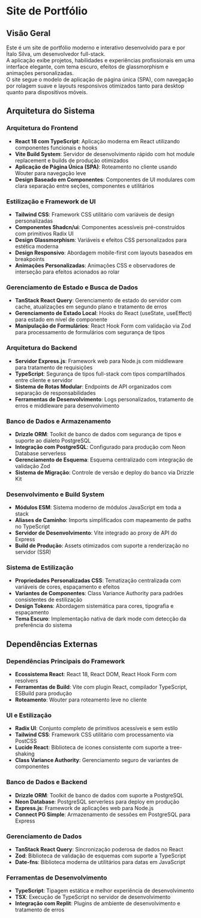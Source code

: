 # Site de Portfólio

## Visão Geral

Este é um site de portfólio moderno e interativo desenvolvido para e por Ítalo Silva, um desenvolvedor full-stack.  
A aplicação exibe projetos, habilidades e experiências profissionais em uma interface elegante, com tema escuro, efeitos de glassmorphism e animações personalizadas.  
O site segue o modelo de aplicação de página única (SPA), com navegação por rolagem suave e layouts responsivos otimizados tanto para desktop quanto para dispositivos móveis.

## Arquitetura do Sistema

### Arquitetura do Frontend
- **React 18 com TypeScript**: Aplicação moderna em React utilizando componentes funcionais e hooks
- **Vite Build System**: Servidor de desenvolvimento rápido com hot module replacement e builds de produção otimizados
- **Aplicação de Página Única (SPA)**: Roteamento no cliente usando Wouter para navegação leve
- **Design Baseado em Componentes**: Componentes de UI modulares com clara separação entre seções, componentes e utilitários

### Estilização e Framework de UI
- **Tailwind CSS**: Framework CSS utilitário com variáveis de design personalizadas
- **Componentes Shadcn/ui**: Componentes acessíveis pré-construídos com primitivos Radix UI
- **Design Glassmorphism**: Variáveis e efeitos CSS personalizados para estética moderna
- **Design Responsivo**: Abordagem mobile-first com layouts baseados em breakpoints
- **Animações Personalizadas**: Animações CSS e observadores de interseção para efeitos acionados ao rolar

### Gerenciamento de Estado e Busca de Dados
- **TanStack React Query**: Gerenciamento de estado do servidor com cache, atualizações em segundo plano e tratamento de erros
- **Gerenciamento de Estado Local**: Hooks do React (useState, useEffect) para estado em nível de componente
- **Manipulação de Formulários**: React Hook Form com validação via Zod para processamento de formulários com segurança de tipos

### Arquitetura do Backend
- **Servidor Express.js**: Framework web para Node.js com middleware para tratamento de requisições
- **TypeScript**: Segurança de tipos full-stack com tipos compartilhados entre cliente e servidor
- **Sistema de Rotas Modular**: Endpoints de API organizados com separação de responsabilidades
- **Ferramentas de Desenvolvimento**: Logs personalizados, tratamento de erros e middleware para desenvolvimento

### Banco de Dados e Armazenamento
- **Drizzle ORM**: Toolkit de banco de dados com segurança de tipos e suporte ao dialeto PostgreSQL
- **Integração com PostgreSQL**: Configurado para produção com Neon Database serverless
- **Gerenciamento de Esquema**: Esquema centralizado com integração de validação Zod
- **Sistema de Migração**: Controle de versão e deploy do banco via Drizzle Kit

### Desenvolvimento e Build System
- **Módulos ESM**: Sistema moderno de módulos JavaScript em toda a stack
- **Aliases de Caminho**: Imports simplificados com mapeamento de paths no TypeScript
- **Servidor de Desenvolvimento**: Vite integrado ao proxy de API do Express
- **Build de Produção**: Assets otimizados com suporte a renderização no servidor (SSR)

### Sistema de Estilização
- **Propriedades Personalizadas CSS**: Tematização centralizada com variáveis de cores, espaçamento e efeitos
- **Variantes de Componentes**: Class Variance Authority para padrões consistentes de estilização
- **Design Tokens**: Abordagem sistemática para cores, tipografia e espaçamento
- **Tema Escuro**: Implementação nativa de dark mode com detecção da preferência do sistema

## Dependências Externas

### Dependências Principais do Framework
- **Ecossistema React**: React 18, React DOM, React Hook Form com resolvers
- **Ferramentas de Build**: Vite com plugin React, compilador TypeScript, ESBuild para produção
- **Roteamento**: Wouter para roteamento leve no cliente

### UI e Estilização
- **Radix UI**: Conjunto completo de primitivos acessíveis e sem estilo
- **Tailwind CSS**: Framework CSS utilitário com processamento via PostCSS
- **Lucide React**: Biblioteca de ícones consistente com suporte a tree-shaking
- **Class Variance Authority**: Gerenciamento seguro de variantes de componentes

### Banco de Dados e Backend
- **Drizzle ORM**: Toolkit de banco de dados com suporte a PostgreSQL
- **Neon Database**: PostgreSQL serverless para deploy em produção
- **Express.js**: Framework de aplicações web para Node.js
- **Connect PG Simple**: Armazenamento de sessões em PostgreSQL para Express

### Gerenciamento de Dados
- **TanStack React Query**: Sincronização poderosa de dados no React
- **Zod**: Biblioteca de validação de esquemas com suporte a TypeScript
- **Date-fns**: Biblioteca moderna de utilitários para datas em JavaScript

### Ferramentas de Desenvolvimento
- **TypeScript**: Tipagem estática e melhor experiência de desenvolvimento
- **TSX**: Execução de TypeScript no servidor de desenvolvimento
- **Integração com Replit**: Plugins de ambiente de desenvolvimento e tratamento de erros
